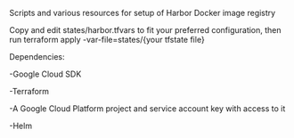 Scripts and various resources for setup of Harbor Docker image registry

Copy and edit states/harbor.tfvars to fit your preferred configuration, then run
terraform apply -var-file=states/{your tfstate file}

Dependencies:

-Google Cloud SDK

-Terraform

-A Google Cloud Platform project and service account key with access to it

-Helm